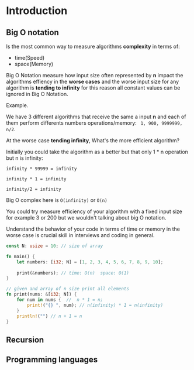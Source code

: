 # Introduction

## Big O notation

Is the most common way to measure algorithms **complexity** in terms of:
- time(Speed)
- space(Memory)


Big O Notation measure how input size often represented by **n** impact the algorithms effiency in the **worse cases** and the worse input size for any algorithm is  **tending to infinity** for this reason all constant values can be ignored in Big O Notation.

Example.

We have 3 different algorithms that receive the same a input **n** and  each of them perform differents numbers operations/memory:
`` 1, 900, 9999999, n/2``.

At the worse case **tending infinity**, What's the more efficient algorithm?

Initially you could take the algorithm as a better but that only 1 * n operation but n is infinity:

<code>infinity * 99999 = infinity</code>

<code>infinity * 1 = infinity</code> 

<code>infinity/2 = infinity</code>

Big O complex here is ``O(infinity)`` or ``O(n)``

You could try measure efficiency of  your algorithm with a fixed input size for example 3 or 200 but we wouldn't talking about big O notation.

Understand the behavior of your code in terms of time or memory in the worse case is crucial skill in interviews and coding in general.

```rust
const N: usize = 10; // size of array

fn main() {
    let numbers: [i32; N] = [1, 2, 3, 4, 5, 6, 7, 8, 9, 10];
    
    print(&numbers); // time: O(n)  space: O(1)
}

// given and array of n size print all elements
fn print(nums: &[i32; N]) {
    for num in nums {  //  n * 1 = n;
        print!("{} ", num); // n(infinity) * 1 = n(infinity)
    }
    println!("") // n + 1 = n
}
```

## Recursion


## Programming languages


